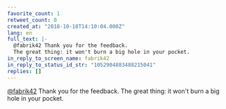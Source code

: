 ```yaml
---
favorite_count: 1
retweet_count: 0
created_at: "2018-10-18T14:10:04.000Z"
lang: en
full_text: |-
  @fabrik42 Thank you for the feedback.
  The great thing: it won't burn a big hole in your pocket.
in_reply_to_screen_name: fabrik42
in_reply_to_status_id_str: "1052904883488215041"
replies: []
---
```


[@fabrik42](https://twitter.com/fabrik42) Thank you for the feedback. The great
thing: it won't burn a big hole in your pocket.
